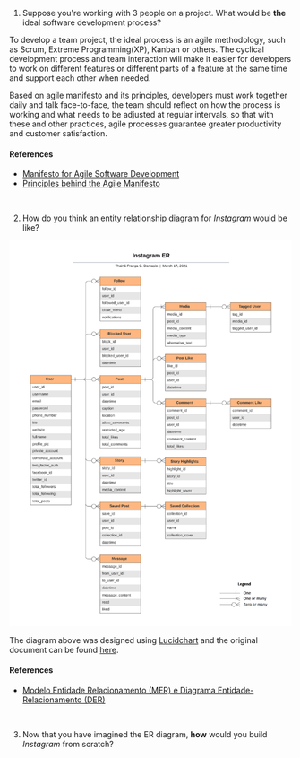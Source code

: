 1. Suppose you're working with 3 people on a project. What would be **the** ideal software development process?

To develop a team project, the ideal process is an agile methodology, such as Scrum, Extreme Programming(XP), Kanban or others. The cyclical development process and team interaction will make it easier for developers to work on different features or different parts of a feature at the same time and support each other when needed.
<p>Based on agile manifesto and its principles, developers must work together daily and talk face-to-face, the team should reflect on how the process is working and what needs to be adjusted at regular intervals, so that with these and other practices, agile processes guarantee greater productivity and customer satisfaction.

#### References
- [Manifesto for Agile Software Development](https://agilemanifesto.org/iso/en/manifesto.html)
- [Principles behind the Agile Manifesto](https://agilemanifesto.org/iso/en/principles.html)

<br/>

2. How do you think an entity relationship diagram for _Instagram_ would be like?

![Diagram of Instagram entity relationship](instagram_er.png)

The diagram above was designed using [Lucidchart](http://lucidchart.com/) and the original document can be found [here](https://lucid.app/documents/view/220ba433-6904-49f6-a50a-ad59814dd3bb).

#### References
- [Modelo Entidade Relacionamento (MER) e Diagrama Entidade-Relacionamento (DER)](https://www.devmedia.com.br/modelo-entidade-relacionamento-mer-e-diagrama-entidade-relacionamento-der/14332)

<br/>

3. Now that you have imagined the ER diagram, **how** would you build _Instagram_ from scratch?

